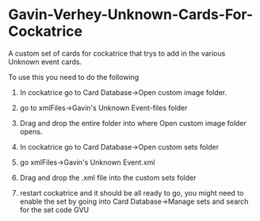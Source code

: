 # Gavin-Verhey-Unknown-Cards-For-Cockatrice
A custom set of cards for cockatrice that trys to add in the various Unknown event cards.

To use this you need to do the following

1) In cockatrice go to Card Database->Open custom image folder. 
2) go to xmlFiles->Gavin's Unknown Event-files folder 
3) Drag and drop the entire folder into where Open custom image folder opens. 

4) In cockatrice go to Card Database->Open custom sets folder
5) go xmlFiles->Gavin's Unknown Event.xml
6) Drag and drop the .xml file into the custom sets folder

7) restart cockatrice and it should be all ready to go, you might need to enable the set by going into Card Database->Manage sets and search for the set code GVU
